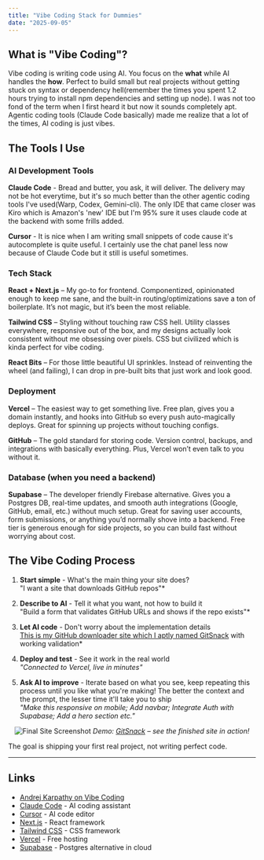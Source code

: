 ```yaml
---
title: "Vibe Coding Stack for Dummies"
date: "2025-09-05"
---
```

## What is "Vibe Coding"?

Vibe coding is writing code using AI. You focus on the **what** while AI handles the **how**. Perfect to build small but real projects without getting stuck on syntax or dependency hell(remember the times you spent 1.2 hours trying to install npm dependencies and setting up node). I was not too fond of the term when I first heard it but now it sounds completely apt. Agentic coding tools (Claude Code basically) made me realize that a lot of the times, AI coding is just vibes.

## The Tools I Use

### AI Development Tools

**Claude Code** - Bread and butter, you ask, it will deliver. The delivery may not be hot everytime, but it's so much better than the other agentic coding tools I've used(Warp, Codex, Gemini-cli). The only IDE that came closer was Kiro which is Amazon's 'new' IDE but I'm 95% sure it uses claude code at the backend with some frills added.

**Cursor** - It is nice when I am writing small snippets of code cause it's autocomplete is quite useful. I certainly use the chat panel less now because of Claude Code but it still is useful sometimes.

### Tech Stack

**React + Next.js** – My go-to for frontend. Componentized, opinionated enough to keep me sane, and the built-in routing/optimizations save a ton of boilerplate. It’s not magic, but it’s been the most reliable.

**Tailwind CSS** – Styling without touching raw CSS hell. Utility classes everywhere, responsive out of the box, and my designs actually look consistent without me obsessing over pixels. CSS but civilized which is kinda perfect for vibe coding.

**React Bits** – For those little beautiful UI sprinkles. Instead of reinventing the wheel (and failing), I can drop in pre-built bits that just work and look good.

### Deployment

**Vercel** – The easiest way to get something live. Free plan, gives you a domain instantly, and hooks into GitHub so every push auto-magically deploys. Great for spinning up projects without touching configs.

**GitHub** – The gold standard for storing code. Version control, backups, and integrations with basically everything. Plus, Vercel won’t even talk to you without it.

### Database (when you need a backend)

**Supabase** – The developer friendly Firebase alternative. Gives you a Postgres DB, real-time updates, and smooth auth integrations (Google, GitHub, email, etc.) without much setup. Great for saving user accounts, form submissions, or anything you’d normally shove into a backend. Free tier is generous enough for side projects, so you can build fast without worrying about cost.

## The Vibe Coding Process

1. **Start simple** - What's the main thing your site does?
   <br>"I want a site that downloads GitHub repos"*

2. **Describe to AI** - Tell it what you want, not how to build it
   <br>"Build a form that validates GitHub URLs and shows if the repo exists"*

3. **Let AI code** - Don't worry about the implementation details
   <br>[This is my GitHub downloader site which I aptly named GitSnack](https://gitsnack.vercel.app) with working validation*

4. **Deploy and test** - See it work in the real world
   <br>*"Connected to Vercel, live in minutes"* 

5. **Ask AI to improve** - Iterate based on what you see, keep repeating this process until you like what you're making! The better the context and the prompt, the lesser time it'll take you to ship
   <br>*"Make this responsive on mobile; Add navbar; Integrate Auth with Supabase; Add a hero section etc."*

<p align="center">
  <img src="/images/gitsnack.gif" alt="Final Site Screenshot" />
  <em>
    Demo: <a href="https://gitsnack.vercel.app/" target="_blank" rel="noopener">GitSnack</a> – see the finished site in action!
  </em>
</p>

The goal is shipping your first real project, not writing perfect code.

---

## Links
- [Andrej Karpathy on Vibe Coding](https://x.com/karpathy/status/1886192184808149383)
- [Claude Code](https://claude.ai/code) - AI coding assistant
- [Cursor](https://cursor.sh) - AI code editor
- [Next.js](https://nextjs.org) - React framework
- [Tailwind CSS](https://tailwindcss.com) - CSS framework
- [Vercel](https://vercel.com) - Free hosting
- [Supabase](https://supabase.com) - Postgres alternative in cloud
